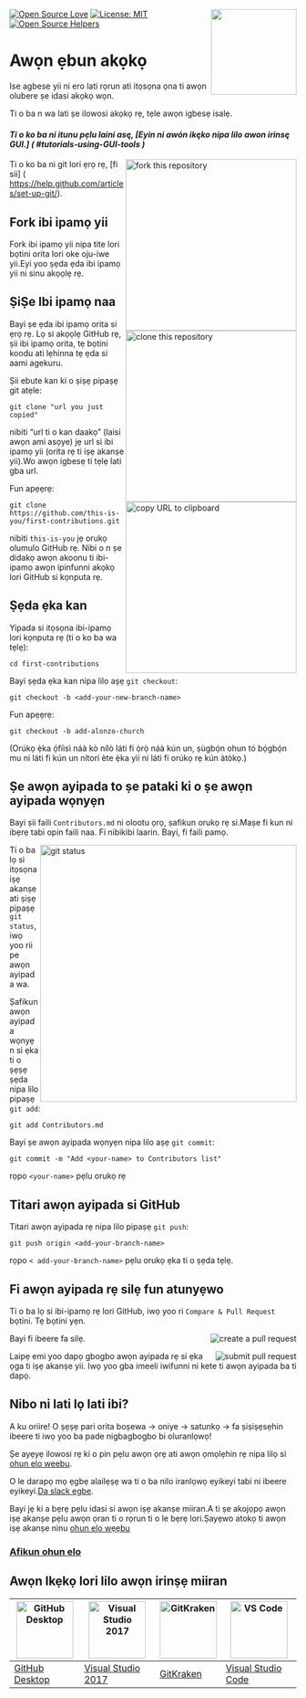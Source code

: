 [![Open Source Love](https://badges.frapsoft.com/os/v1/open-source.svg?v=103)](https://github.com/ellerbrock/open-source-badges/)
[<img align="right" width="150" src="https://firstcontributions.github.io/assets/Readme/join-slack-team.png">](https://join.slack.com/t/firstcontributors/shared_invite/enQtNjkxNzQwNzA2MTMwLTVhMWJjNjg2ODRlNWZhNjIzYjgwNDIyZWYwZjhjYTQ4OTBjMWM0MmFhZDUxNzBiYzczMGNiYzcxNjkzZDZlMDM)
[![License: MIT](https://img.shields.io/badge/License-MIT-green.svg)](https://opensource.org/licenses/MIT)
[![Open Source Helpers](https://www.codetriage.com/roshanjossey/first-contributions/badges/users.svg)](https://www.codetriage.com/roshanjossey/first-contributions)

# Awọn ẹbun akọkọ
Ise agbese yii ni ero lati rọrun ati itọsọna ọna ti awọn olubere ṣe idasi akọkọ wọn. 

Ti o ba n wa lati ṣe ilowosi akọkọ rẹ, tẹle awọn igbesẹ isalẹ.

#### *Ti o ko ba ni itunu pẹlu laini asę, [Eyin ni awón ikęko nipa lilo awon irinsę GUI.] ( #tutorials-using-GUI-tools )*

<img align="right" width="300" src="https://firstcontributions.github.io/assets/Readme/fork.png" alt="fork this repository" />

Ti o ko ba ni git lori ẹrọ rẹ, [fi sii] ( https://help.github.com/articles/set-up-git/).

## Fork ibi ipamọ yii

Fork ibi ipamọ yii nipa tite lori bọtini orita lori oke oju-iwe yii.Eyi yoo ṣẹda ẹda ibi ipamọ yii ni sinu akọọlẹ rẹ.

## ṢiṢe Ibi ipamọ naa

<img align="right" width="300" src="https://firstcontributions.github.io/assets/Readme/clone.png" alt="clone this repository"/>

Bayi ṣe ẹda ibi ipamọ orita si ẹrọ rẹ. Lọ si akọọlẹ GitHub rẹ, ṣii ibi ipamọ orita, tẹ bọtini koodu ati lẹhinna tẹ ẹda si aami agekuru.

Ṣii ebute kan ki o ṣiṣẹ pipaṣẹ git atẹle:

```
git clone "url you just copied"
```
nibiti “url ti o kan daakọ” (laisi awọn ami asọye) jẹ url si ibi ipamọ yii (orita rẹ ti iṣẹ akanṣe yii).Wo awọn igbesẹ ti tẹlẹ lati gba url.

<img align="right" width="300" src="https://firstcontributions.github.io/assets/Readme/copy-to-clipboard.png" alt="copy URL to clipboard" />

Fun apẹẹrẹ:

```
git clone https://github.com/this-is-you/first-contributions.git
```

nibiti `this-is-you` jẹ orukọ olumulo GitHub rẹ. Nibi o n ṣe didakọ awọn akoonu ti ibi-ipamọ awọn ipinfunni akọkọ lori GitHub si kọnputa rẹ.

## Ṣẹda ẹka kan

Yipada si itọsọna ibi-ipamọ lori kọnputa rẹ (ti o ko ba wa tẹlẹ):

```
cd first-contributions
```

Bayi ṣẹda ẹka kan nipa lilo aṣẹ `git checkout`:

```
git checkout -b <add-your-new-branch-name>
```

Fun apẹẹrẹ:

```
git checkout -b add-alonzo-church
```

(Orúkọ ẹ̀ka ọ́fíìsì náà kò nílò láti fi ọ̀rọ̀ náà kún un, ṣùgbọ́n ohun tó bọ́gbọ́n mu ni láti fi kún un nítorí ète ẹ̀ka yìí ni láti fi orúkọ rẹ kún àtòkọ.)

## Ṣe awọn ayipada to ṣe pataki ki o ṣe awọn ayipada wọnyẹn

Bayi ṣii faili `Contributors.md` ni olootu ọrọ, ṣafikun orukọ rẹ si.Maṣe fi kun ni ibẹrẹ tabi opin faili naa. Fi nibikibi laarin. Bayi, fi faili pamọ.

<img align="right" width="450" src="https://firstcontributions.github.io/assets/Readme/git-status.png" alt="git status" />

Ti o ba lọ si itọsọna iṣẹ akanṣe ati ṣiṣẹ pipaṣẹ `git status`, iwọ yoo rii pe awọn ayipada wa.

Ṣafikun awọn ayipada wọnyẹn si ẹka ti o ṣẹṣẹ ṣẹda nipa lilo pipaṣẹ `git add`:

```
git add Contributors.md
```

Bayi ṣe awọn ayipada wọnyẹn nipa lilo aṣẹ `git commit`:

```
git commit -m "Add <your-name> to Contributors list"
```

rọpo `<your-name>` pẹlu orukọ rẹ

## Titari awọn ayipada si GitHub

Titari awọn ayipada rẹ nipa lilo pipaṣẹ `git push`:

```
git push origin <add-your-branch-name>
```

rọpo `< add-your-branch-name>` pẹlu orukọ ẹka ti o ṣẹda tẹlẹ.

## Fi awọn ayipada rẹ silẹ fun atunyẹwo

Ti o ba lọ si ibi-ipamọ rẹ lori GitHub, iwọ yoo ri `Compare & Pull Request` bọtini. Tẹ bọtini yẹn.

<img style="float: right;" src="https://firstcontributions.github.io/assets/Readme/compare-and-pull.png" alt="create a pull request" />

Bayi fi ibeere fa silẹ.

<img style="float: right;" src="https://firstcontributions.github.io/assets/Readme/submit-pull-request.png" alt="submit pull request" />

Laipẹ emi yoo dapọ gbogbo awọn ayipada rẹ si ẹka ọga ti iṣẹ akanṣe yii. Iwọ yoo gba imeeli iwifunni ni kete ti awọn ayipada ba ti dapọ.

## Nibo ni lati lọ lati ibi?

A ku oriire! O ṣẹṣẹ pari orita boṣewa -> oniye -> satunkọ -> fa ṣiṣiṣẹsẹhin ibeere ti iwọ yoo ba pade nigbagbogbo bi oluranlọwọ! 

Ṣe ayẹyẹ ilowosi rẹ ki o pin pẹlu awọn ọrẹ ati awọn ọmọlẹhin rẹ nipa lilọ si [ohun elo weebu](https://roshanjossey.github.io/first-contributions/#social-share).

O le darapọ mọ ẹgbẹ alailẹṣẹ wa ti o ba nilo iranlọwọ eyikeyi tabi ni ibeere eyikeyi.[Da slack egbe](https://join.slack.com/t/firstcontr🏴ibutors/shared_invite/enQtMzE1MTYwNzI3ODQ0LTZiMDA2OGI2NTYyNjM1MTFiNTc4YTRhZTg4OWZjMzA0ZWZmY2UxYzVkMzI1ZmVmOWI4ODdkZWQwNTM2NDVmNjY).

Bayi jẹ ki a bẹrẹ pẹlu idasi si awọn iṣẹ akanṣe miiran.A ti ṣe akojọpọ awọn iṣẹ akanṣe pẹlu awọn ọran ti o rọrun ti o le bẹrẹ lori.Ṣayẹwo atokọ ti awọn iṣẹ akanṣe ninu [ohun elo wẹẹbu](https://roshanjossey.github.io/first-contributions/#project-list)

### [Afikun ohun elo](../additional-material/git_workflow_scenarios/additional-material.md)

## Awọn Ikẹkọ lori lilo awọn irinṣẹ miiran

|<a href="../github-desktop-tutorial.md"><img alt="GitHub Desktop" src="https://desktop.github.com/images/desktop-icon.svg" width="100"></a>|<a href="../github-windows-vs2017-tutorial.md"><img alt="Visual Studio 2017" src="https://upload.wikimedia.org/wikipedia/commons/c/cd/Visual_Studio_2017_Logo.svg" width="100"></a>|<a href="../gitkraken-tutorial.md"><img alt="GitKraken" src="https://firstcontributions.github.io/assets/Readme/gk-icon.png" width="100"></a>|<a href="../github-windows-vs-code-tutorial.md"><img alt="VS Code" src="https://upload.wikimedia.org/wikipedia/commons/2/2d/Visual_Studio_Code_1.18_icon.svg" width=100></a>|
|---|---|---|---|
|[GitHub Desktop](../github-desktop-tutorial.md)|[Visual Studio 2017](../github-windows-vs2017-tutorial.md)|[GitKraken](../gitkraken-tutorial.md)|[Visual Studio Code](../github-windows-vs-code-tutorial.md)|



